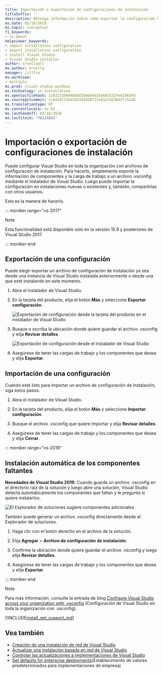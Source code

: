 ```yaml
---
title: Importación o exportación de configuraciones de instalación
titleSuffix: ''
description: Obtenga información sobre cómo exportar la configuración de instalación a un archivo .vsconfig para compartirla con otros usuarios y cómo importarla para clonar.
ms.date: 05/18/2019
ms.topic: conceptual
f1_keywords:
- vs.about
helpviewer_keywords:
- import installation configuration
- export installation configuration
- install Visual Studio
- Visual Studio installer
author: ornellaalt
ms.author: ornella
manager: jillfra
ms.workload:
- multiple
ms.prod: visual-studio-windows
ms.technology: vs-installation
ms.openlocfilehash: 12d22334094b848350d44d245685532fed196389
ms.sourcegitcommit: cc841df335d1d22d281871fe41e74238d2fc52a6
ms.translationtype: HT
ms.contentlocale: es-ES
ms.lasthandoff: 03/18/2020
ms.locfileid: "76114845"
---
```

# <a name="import-or-export-installation-configurations"></a>Importación o exportación de configuraciones de instalación

Puede configurar Visual Studio en toda la organización con archivos de configuración de instalación. Para hacerlo, simplemente exporte la información de componentes y la carga de trabajo a un archivo .vsconfig mediante el instalador de Visual Studio. Luego puede importar la configuración en instalaciones nuevas o existentes y, también, compartirlas con otros usuarios.

Esta es la manera de hacerlo.

::: moniker range="vs-2017"

> [!NOTE]
> Esta funcionalidad está disponible solo en la versión 15.9 y posteriores de Visual Studio 2017.

::: moniker-end

## <a name="export-a-configuration"></a>Exportación de una configuración

Puede elegir exportar un archivo de configuración de instalación ya sea desde una instancia de Visual Studio instalada anteriormente o desde una que esté instalando en este momento.

1. Abra el instalador de Visual Studio.

1. En la tarjeta del producto, elija el botón **Más** y seleccione **Exportar configuración**.

   ![Exportación de configuración desde la tarjeta del producto en el instalador de Visual Studio](../install/media/vs-2019/vs-installer-export-config.png)

1. Busque o escriba la ubicación donde quiere guardar el archivo .vsconfig y elija **Revisar detalles**.

   ![Exportación de configuración desde el instalador de Visual Studio](../install/media/vs-2019/export-configuration-confirmation.png)

1. Asegúrese de tener las cargas de trabajo y los componentes que desea y elija **Exportar**.

## <a name="import-a-configuration"></a>Importación de una configuración

Cuando esté listo para importar un archivo de configuración de instalación, siga estos pasos.

1. Abra el instalador de Visual Studio.

1. En la tarjeta del producto, elija el botón **Más** y seleccione **Importar configuración**.

1. Busque el archivo .vsconfig que quiere importar y elija **Revisar detalles**.

1. Asegúrese de tener las cargas de trabajo y los componentes que desea y elija **Cerrar**.

::: moniker range="vs-2019"

## <a name="automatically-install-missing-components"></a>Instalación automática de los componentes faltantes

**Novedades de Visual Studio 2019**: Cuando guarda un archivo .vsconfig en el directorio raíz de la solución y luego abre una solución, Visual Studio detecta automáticamente los componentes que faltan y le pregunta si quiere instalarlos.

![El Explorador de soluciones sugiere componentes adicionales](../install/media/vs-2019/solution-explorer-config-file.png)

También puede generar un archivo .vsconfig directamente desde el Explorador de soluciones.

1. Haga clic con el botón derecho en el archivo de la solución.

1. Elija **Agregar** > **Archivo de configuración de instalación**.

1. Confirme la ubicación donde quiere guardar el archivo .vsconfig y luego elija **Revisar detalles**.

1. Asegúrese de tener las cargas de trabajo y los componentes que desea y elija **Exportar**.

::: moniker-end

> [!NOTE]
> Para más información, consulte la entrada de blog [Configure Visual Studio across your organization with .vsconfig](https://devblogs.microsoft.com/setup/configure-visual-studio-across-your-organization-with-vsconfig/) (Configuración de Visual Studio en toda la organización con .vsconfig).

[!INCLUDE[install_get_support_md](includes/install_get_support_md.md)]

## <a name="see-also"></a>Vea también

* [Creación de una instalación de red de Visual Studio](create-a-network-installation-of-visual-studio.md)
* [Actualizar una instalación basada en red de Visual Studio](update-a-network-installation-of-visual-studio.md)
* [Controlar las actualizaciones a implementaciones de Visual Studio](controlling-updates-to-visual-studio-deployments.md)
* [Set defaults for enterprise deployments](set-defaults-for-enterprise-deployments.md)(Establecimiento de valores predeterminados para implementaciones de empresa)
